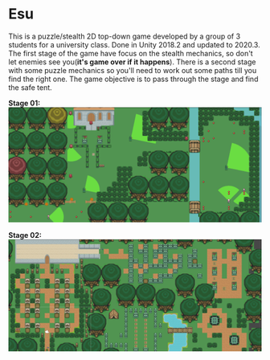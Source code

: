 # Esu
This is a puzzle/stealth 2D top-down game developed by a group of 3 students for a university class. Done in Unity 2018.2 and updated to 2020.3. The first stage of the game have focus on the stealth mechanics, so don't let enemies see you(**it's game over if it happens**). There is a second stage with some puzzle mechanics so you'll need to work out some paths till you find the right one. The game objective is to pass through the stage and find the safe tent.

**Stage 01:** ![init](Images/stage01.png)

**Stage 02:** ![boss](Images/stage02.png)

